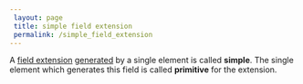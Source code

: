 ```yaml
---
 layout: page
 title: simple field extension
 permalink: /simple_field_extension
---
```


A [field extension](https://defsmath.github.io/DefsMath/field_extension) [generated](https://defsmath.github.io/DefsMath/generate_a_field) by a single element is called **simple**. The single element which generates this field is called **primitive** for the extension.